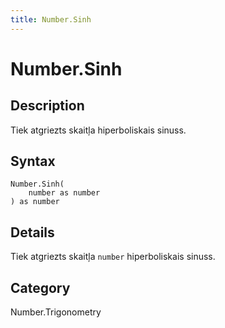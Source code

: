 ```yaml
---
title: Number.Sinh
---
```


# Number.Sinh


## Description

Tiek atgriezts skaitļa hiperboliskais sinuss.


## Syntax

```powerquery
Number.Sinh(
    number as number
) as number
```


## Details

Tiek atgriezts skaitļa <code>number</code> hiperboliskais sinuss.



## Category
Number.Trigonometry
